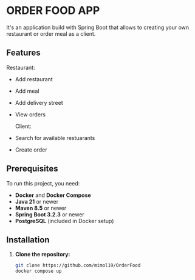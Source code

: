 # ORDER FOOD APP
It's an application build with Spring Boot that allows to creating your own restaurant or order meal as a client.

## Features

Restaurant:
- Add restaurant
- Add meal 
- Add delivery street
- View orders

  Client:
- Search for available restuarants
- Create order

## Prerequisites

To run this project, you need:
- **Docker** and **Docker Compose**
- **Java 21** or newer
- **Maven 8.5** or newer
- **Spring Boot 3.2.3** or newer
- **PostgreSQL** (included in Docker setup)

## Installation

1. **Clone the repository:**
   ```bash
   git clone https://github.com/mimol19/OrderFood
   docker compose up
